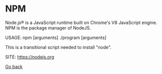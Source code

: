 # NPM

 Node.js® is a JavaScript runtime built on Chrome's V8 JavaScript engine.
 NPM is the package manager of NodeJS.
 
 USAGE: npm <options> [arguments]
        ./program <options> [arguments]
 
 This is a transitional script needed to install "node".
   
 SITE: https://nodejs.org

 [Go back](https://portable-linux-apps.github.io/apps.html)
